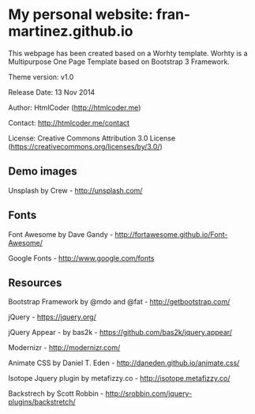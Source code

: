 # My personal website: fran-martinez.github.io

This webpage has been created based on a Worhty template. Worhty is a Multipurpose One Page Template based on Bootstrap 3 Framework. 

Theme version: v1.0

Release Date: 13 Nov 2014

Author: HtmlCoder (http://htmlcoder.me)

Contact: http://htmlcoder.me/contact

License: Creative Commons Attribution 3.0 License (https://creativecommons.org/licenses/by/3.0/)

Demo images
------------------------------------------------------
Unsplash by Crew - http://unsplash.com/

Fonts
------------------------------------------------------
Font Awesome by Dave Gandy - http://fortawesome.github.io/Font-Awesome/

Google Fonts - http://www.google.com/fonts

Resources
------------------------------------------------------
Bootstrap Framework by @mdo and @fat - http://getbootstrap.com/

jQuery - https://jquery.org/

jQuery Appear - by bas2k - https://github.com/bas2k/jquery.appear/

Modernizr - http://modernizr.com/

Animate CSS by Daniel T. Eden - http://daneden.github.io/animate.css/

Isotope Jquery plugin by metafizzy.co - http://isotope.metafizzy.co/

Backstrech by Scott Robbin - http://srobbin.com/jquery-plugins/backstretch/
